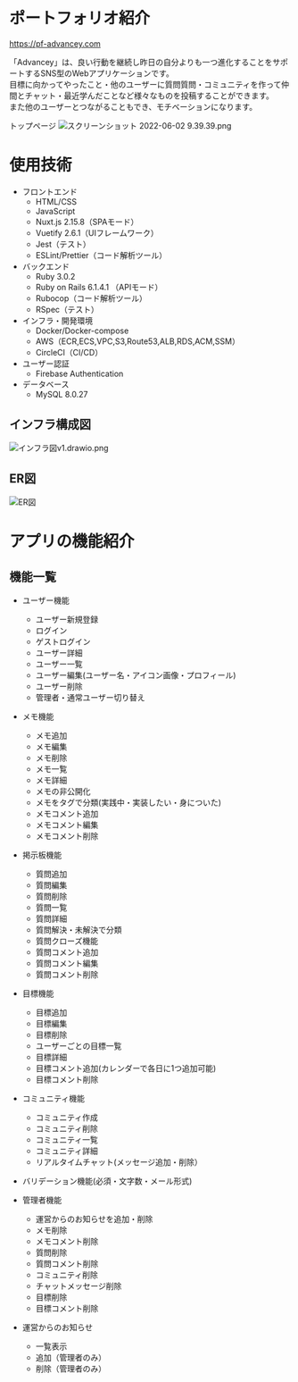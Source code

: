 # ポートフォリオ紹介

https://pf-advancey.com

「Advancey」は、良い行動を継続し昨日の自分よりも一つ進化することをサポートするSNS型のWebアプリケーションです。  
目標に向かってやったこと・他のユーザーに質問質問・コミュニティを作って仲間とチャット・最近学んだことなど様々なものを投稿することができます。  
また他のユーザーとつながることもでき、モチベーションになります。

トップページ
![スクリーンショット 2022-06-02 9.39.39.png](https://qiita-image-store.s3.ap-northeast-1.amazonaws.com/0/621282/b290c53c-fcb2-cb22-70ba-fccee586d011.png)

# 使用技術
- フロントエンド
  -  HTML/CSS
  - JavaScript
  - Nuxt.js 2.15.8（SPAモード）
  - Vuetify 2.6.1（UIフレームワーク）
  - Jest（テスト）
  - ESLint/Prettier（コード解析ツール）
- バックエンド
  - Ruby 3.0.2
  - Ruby on Rails 6.1.4.1 （APIモード）
  - Rubocop（コード解析ツール）
  - RSpec（テスト）
- インフラ・開発環境
  - Docker/Docker-compose
  - AWS（ECR,ECS,VPC,S3,Route53,ALB,RDS,ACM,SSM）
  - CircleCI（CI/CD）
- ユーザー認証
  - Firebase Authentication
- データベース
  - MySQL 8.0.27


## インフラ構成図
![インフラ図v1.drawio.png](https://qiita-image-store.s3.ap-northeast-1.amazonaws.com/0/621282/97e291f1-0fd2-b18b-1ad3-245235df8675.png)

## ER図
![ER図](https://qiita-image-store.s3.ap-northeast-1.amazonaws.com/0/621282/cf1f2f56-87d2-9958-beb5-0347566ee246.png)

# アプリの機能紹介
## 機能一覧

- ユーザー機能
  - ユーザー新規登録
  - ログイン
  - ゲストログイン
  - ユーザー詳細
  - ユーザー一覧
  - ユーザー編集(ユーザー名・アイコン画像・プロフィール)
  - ユーザー削除
  - 管理者・通常ユーザー切り替え

- メモ機能
  - メモ追加
  - メモ編集
  - メモ削除
  - メモ一覧
  - メモ詳細
  - メモの非公開化
  - メモをタグで分類(実践中・実装したい・身についた)
  - メモコメント追加
  - メモコメント編集
  - メモコメント削除

- 掲示板機能
  - 質問追加
  - 質問編集
  - 質問削除
  - 質問一覧
  - 質問詳細
  - 質問解決・未解決で分類
  - 質問クローズ機能
  - 質問コメント追加
  - 質問コメント編集
  - 質問コメント削除

- 目標機能
  - 目標追加
  - 目標編集
  - 目標削除
  - ユーザーごとの目標一覧
  - 目標詳細
  - 目標コメント追加(カレンダーで各日に1つ追加可能)
  - 目標コメント削除

- コミュニティ機能
  - コミュニティ作成
  - コミュニティ削除
  - コミュニティ一覧
  - コミュニティ詳細
  - リアルタイムチャット(メッセージ追加・削除）

- バリデーション機能(必須・文字数・メール形式)

- 管理者機能
  - 運営からのお知らせを追加・削除
  - メモ削除
  - メモコメント削除
  - 質問削除
  - 質問コメント削除
  - コミュニティ削除
  - チャットメッセージ削除
  - 目標削除
  - 目標コメント削除

- 運営からのお知らせ
  - 一覧表示
  - 追加（管理者のみ）
  - 削除（管理者のみ）